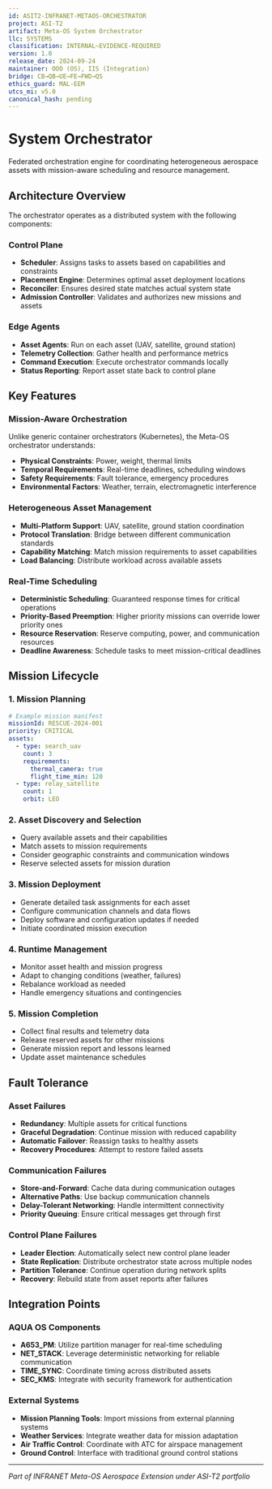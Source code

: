 ```yaml
---
id: ASIT2-INFRANET-METAOS-ORCHESTRATOR
project: ASI-T2
artifact: Meta-OS System Orchestrator
llc: SYSTEMS
classification: INTERNAL–EVIDENCE-REQUIRED
version: 1.0
release_date: 2024-09-24
maintainer: OOO (OS), IIS (Integration)
bridge: CB→QB→UE→FE→FWD→QS
ethics_guard: MAL-EEM
utcs_mi: v5.0
canonical_hash: pending
---
```


# System Orchestrator

Federated orchestration engine for coordinating heterogeneous aerospace assets with mission-aware scheduling and resource management.

## Architecture Overview

The orchestrator operates as a distributed system with the following components:

### Control Plane
- **Scheduler**: Assigns tasks to assets based on capabilities and constraints
- **Placement Engine**: Determines optimal asset deployment locations
- **Reconciler**: Ensures desired state matches actual system state
- **Admission Controller**: Validates and authorizes new missions and assets

### Edge Agents
- **Asset Agents**: Run on each asset (UAV, satellite, ground station)
- **Telemetry Collection**: Gather health and performance metrics
- **Command Execution**: Execute orchestrator commands locally
- **Status Reporting**: Report asset state back to control plane

## Key Features

### Mission-Aware Orchestration
Unlike generic container orchestrators (Kubernetes), the Meta-OS orchestrator understands:
- **Physical Constraints**: Power, weight, thermal limits
- **Temporal Requirements**: Real-time deadlines, scheduling windows
- **Safety Requirements**: Fault tolerance, emergency procedures
- **Environmental Factors**: Weather, terrain, electromagnetic interference

### Heterogeneous Asset Management
- **Multi-Platform Support**: UAV, satellite, ground station coordination
- **Protocol Translation**: Bridge between different communication standards
- **Capability Matching**: Match mission requirements to asset capabilities
- **Load Balancing**: Distribute workload across available assets

### Real-Time Scheduling
- **Deterministic Scheduling**: Guaranteed response times for critical operations
- **Priority-Based Preemption**: Higher priority missions can override lower priority ones
- **Resource Reservation**: Reserve computing, power, and communication resources
- **Deadline Awareness**: Schedule tasks to meet mission-critical deadlines

## Mission Lifecycle

### 1. Mission Planning
```yaml
# Example mission manifest
missionId: RESCUE-2024-001
priority: CRITICAL
assets:
  - type: search_uav
    count: 3
    requirements:
      thermal_camera: true
      flight_time_min: 120
  - type: relay_satellite
    count: 1
    orbit: LEO
```

### 2. Asset Discovery and Selection
- Query available assets and their capabilities
- Match assets to mission requirements
- Consider geographic constraints and communication windows
- Reserve selected assets for mission duration

### 3. Mission Deployment
- Generate detailed task assignments for each asset
- Configure communication channels and data flows
- Deploy software and configuration updates if needed
- Initiate coordinated mission execution

### 4. Runtime Management
- Monitor asset health and mission progress
- Adapt to changing conditions (weather, failures)
- Rebalance workload as needed
- Handle emergency situations and contingencies

### 5. Mission Completion
- Collect final results and telemetry data
- Release reserved assets for other missions
- Generate mission report and lessons learned
- Update asset maintenance schedules

## Fault Tolerance

### Asset Failures
- **Redundancy**: Multiple assets for critical functions
- **Graceful Degradation**: Continue mission with reduced capability
- **Automatic Failover**: Reassign tasks to healthy assets
- **Recovery Procedures**: Attempt to restore failed assets

### Communication Failures
- **Store-and-Forward**: Cache data during communication outages
- **Alternative Paths**: Use backup communication channels
- **Delay-Tolerant Networking**: Handle intermittent connectivity
- **Priority Queuing**: Ensure critical messages get through first

### Control Plane Failures
- **Leader Election**: Automatically select new control plane leader
- **State Replication**: Distribute orchestrator state across multiple nodes
- **Partition Tolerance**: Continue operation during network splits
- **Recovery**: Rebuild state from asset reports after failures

## Integration Points

### AQUA OS Components
- **A653_PM**: Utilize partition manager for real-time scheduling
- **NET_STACK**: Leverage deterministic networking for reliable communication
- **TIME_SYNC**: Coordinate timing across distributed assets
- **SEC_KMS**: Integrate with security framework for authentication

### External Systems
- **Mission Planning Tools**: Import missions from external planning systems
- **Weather Services**: Integrate weather data for mission adaptation
- **Air Traffic Control**: Coordinate with ATC for airspace management
- **Ground Control**: Interface with traditional ground control stations

---

*Part of INFRANET Meta-OS Aerospace Extension under ASI-T2 portfolio*